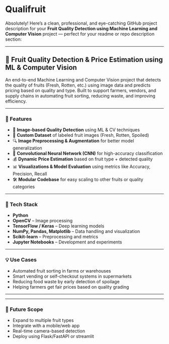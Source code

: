 # Qualifruit

Absolutely! Here’s a clean, professional, and eye-catching GitHub project description for your **Fruit Quality Detection using Machine Learning and Computer Vision** project — perfect for your readme or repo description section:

---

## 🍎 Fruit Quality Detection & Price Estimation using ML & Computer Vision

An end-to-end Machine Learning and Computer Vision project that detects the quality of fruits (Fresh, Rotten, etc.) using image data and predicts pricing based on quality and type. Built to support farmers, vendors, and supply chains in automating fruit sorting, reducing waste, and improving efficiency.

---

### 🚀 Features

- 🧠 **Image-based Quality Detection** using ML & CV techniques  
- 📸 **Custom Dataset** of labeled fruit images (Fresh, Rotten, Spoiled)
- 🔍 **Image Preprocessing & Augmentation** for better model generalization
- 🧪 **Convolutional Neural Network (CNN)** for high-accuracy classification
- 💰 **Dynamic Price Estimation** based on fruit type + detected quality
- 📊 **Visualizations & Model Evaluation** using metrics like Accuracy, Precision, Recall
- 🛠️ **Modular Codebase** for easy scaling to other fruits or quality categories

---

### 🧰 Tech Stack

- **Python**  
- **OpenCV** – Image processing  
- **TensorFlow / Keras** – Deep learning models  
- **NumPy, Pandas, Matplotlib** – Data handling and visualization  
- **Scikit-learn** – Preprocessing and metrics  
- **Jupyter Notebooks** – Development and experiments

---

### 💡 Use Cases

- Automated fruit sorting in farms or warehouses  
- Smart vending or self-checkout systems in supermarkets  
- Reducing food waste by early detection of spoilage  
- Helping farmers get fair prices based on quality grading

---


---

### 🧠 Future Scope

- Expand to multiple fruit types  
- Integrate with a mobile/web app  
- Real-time camera-based detection  
- Deploy using Flask/FastAPI or streamlit

